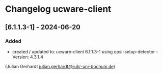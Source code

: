 
# Changelog ucware-client

## [6.1.1.3-1] - 2024-06-20

### Added
- created / updated to: ucware-client 6.1.1.3-1
  using opsi-setup-detector - Version: 4.3.1.4

(Julian Gerhardt <julian.gerhardt@ruhr-uni-bochum.de>)
